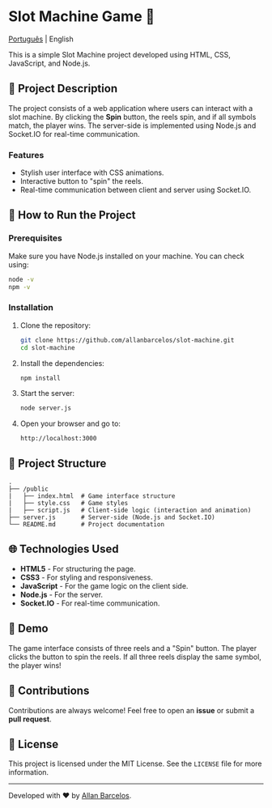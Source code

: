 # Slot Machine Game 🎰
[Português](README.pt.md) | English

This is a simple Slot Machine project developed using HTML, CSS, JavaScript, and Node.js.

## 📝 Project Description

The project consists of a web application where users can interact with a slot machine. By clicking the **Spin** button, the reels spin, and if all symbols match, the player wins. The server-side is implemented using Node.js and Socket.IO for real-time communication.

### Features

- Stylish user interface with CSS animations.
- Interactive button to "spin" the reels.
- Real-time communication between client and server using Socket.IO.

## 🚀 How to Run the Project

### Prerequisites

Make sure you have Node.js installed on your machine. You can check using:

```bash
node -v
npm -v
```

### Installation

1. Clone the repository:

    ```bash
    git clone https://github.com/allanbarcelos/slot-machine.git
    cd slot-machine
    ```

2. Install the dependencies:

    ```bash
    npm install
    ```

3. Start the server:

    ```bash
    node server.js
    ```

4. Open your browser and go to:

    ```
    http://localhost:3000
    ```

## 📂 Project Structure

```
.
├── /public
|   ├── index.html  # Game interface structure
|   ├── style.css   # Game styles
|   ├── script.js   # Client-side logic (interaction and animation)
├── server.js       # Server-side (Node.js and Socket.IO)
└── README.md       # Project documentation
```

## 🌐 Technologies Used

- **HTML5** - For structuring the page.
- **CSS3** - For styling and responsiveness.
- **JavaScript** - For the game logic on the client side.
- **Node.js** - For the server.
- **Socket.IO** - For real-time communication.

## 📸 Demo

The game interface consists of three reels and a "Spin" button. The player clicks the button to spin the reels. If all three reels display the same symbol, the player wins!

## 🤝 Contributions

Contributions are always welcome! Feel free to open an **issue** or submit a **pull request**.

## 📄 License

This project is licensed under the MIT License. See the `LICENSE` file for more information.

---

Developed with ❤️ by [Allan Barcelos](https://github.com/allanbarcelos).